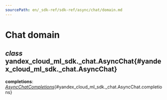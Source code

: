 ```yaml
---
sourcePath: en/_sdk-ref/sdk-ref/async/chat/domain.md
---
```

# Chat domain

## *class* yandex\_cloud\_ml\_sdk.\_chat.**AsyncChat**{#yandex_cloud_ml_sdk._chat.AsyncChat}

**completions**\: *[AsyncChatCompletions](completions.md#yandex_cloud_ml_sdk._chat.completions.function.AsyncChatCompletions)*{#yandex_cloud_ml_sdk._chat.AsyncChat.completions}